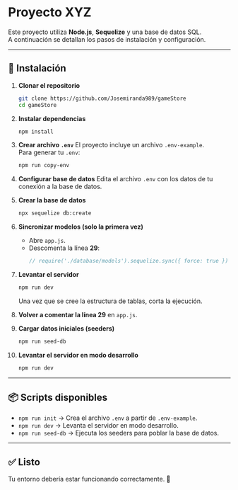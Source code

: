 # Proyecto XYZ

Este proyecto utiliza **Node.js**, **Sequelize** y una base de datos SQL.  
A continuación se detallan los pasos de instalación y configuración.

---

## 🚀 Instalación

1. **Clonar el repositorio**
   ```bash
   git clone https://github.com/Josemiranda989/gameStore
   cd gameStore
   ```

2. **Instalar dependencias**
   ```bash
   npm install
   ```

3. **Crear archivo `.env`**
   El proyecto incluye un archivo `.env-example`.  
   Para generar tu `.env`:
   ```bash
   npm run copy-env
   ```

4. **Configurar base de datos**
   Edita el archivo `.env` con los datos de tu conexión a la base de datos.

5. **Crear la base de datos**
   ```bash
   npx sequelize db:create
   ```

6. **Sincronizar modelos (solo la primera vez)**
   - Abre `app.js`.
   - Descomenta la línea **29**:
     ```js
     // require('./database/models').sequelize.sync({ force: true })
     ```

7. **Levantar el servidor**
   ```bash
   npm run dev
   ```
   Una vez que se cree la estructura de tablas, corta la ejecución.

8. **Volver a comentar la línea 29** en `app.js`.

9. **Cargar datos iniciales (seeders)**
   ```bash
   npm run seed-db
   ```

10. **Levantar el servidor en modo desarrollo**
    ```bash
    npm run dev
    ```

---

## 📦 Scripts disponibles

- `npm run init` → Crea el archivo `.env` a partir de `.env-example`.  
- `npm run dev` → Levanta el servidor en modo desarrollo.  
- `npm run seed-db` → Ejecuta los seeders para poblar la base de datos.  

---

## ✅ Listo
Tu entorno debería estar funcionando correctamente. 🎉
